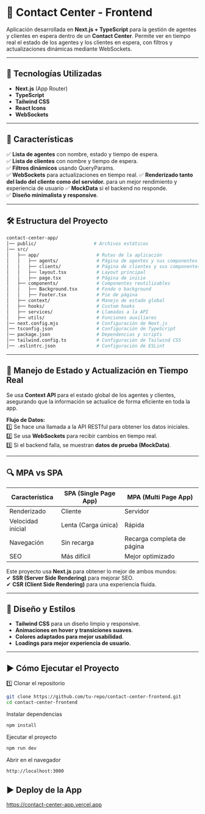 # 🏢 Contact Center - Frontend

Aplicación desarrollada en **Next.js + TypeScript** para la gestión de agentes y clientes en espera dentro de un **Contact Center**. Permite ver en tiempo real el estado de los agentes y los clientes en espera, con filtros y actualizaciones dinámicas mediante WebSockets.

---

## 🚀 **Tecnologías Utilizadas**

- **Next.js** (App Router)
- **TypeScript**
- **Tailwind CSS**
- **React Icons**
- **WebSockets**

---

## 📌 **Características**

✅ **Lista de agentes** con nombre, estado y tiempo de espera.  
✅ **Lista de clientes** con nombre y tiempo de espera.  
✅ **Filtros dinámicos** usando QueryParams.  
✅ **WebSockets** para actualizaciones en tiempo real.
✅ **Renderizado tanto del lado del cliente como del servidor.** para un mejor rendimiento y experiencia de usuario
✅ **MockData** si el backend no responde.  
✅ **Diseño minimalista y responsive**.

---

## 🛠 **Estructura del Proyecto**

```bash
contact-center-app/
│── public/                     # Archivos estáticos
│── src/
│   ├── app/                     # Rutas de la aplicación
│   │   ├── agents/              # Página de agentes y sus componentes
│   │   ├── clients/             # Página de clientes y sus componentes
│   │   ├── layout.tsx           # Layout principal
│   │   ├── page.tsx             # Página de inicio
│   ├── components/              # Componentes reutilizables
│   │   ├── Background.tsx       # Fondo o background
│   │   ├── Footer.tsx           # Pie de página
│   ├── context/                 # Manejo de estado global
│   ├── hooks/                   # Custom hooks
│   ├── services/                # Llamadas a la API
│   ├── utils/                   # Funciones auxiliares
│── next.config.mjs              # Configuración de Next.js
│── tsconfig.json                # Configuración de TypeScript
│── package.json                 # Dependencias y scripts
│── tailwind.config.ts           # Configuración de Tailwind CSS
│── .eslintrc.json               # Configuración de ESLint

```

---

## 🔄 **Manejo de Estado y Actualización en Tiempo Real**

Se usa **Context API** para el estado global de los agentes y clientes, asegurando que la información se actualice de forma eficiente en toda la app.

**Flujo de Datos:**  
1️⃣ Se hace una llamada a la API RESTful para obtener los datos iniciales.  
2️⃣ Se usa **WebSockets** para recibir cambios en tiempo real.  
3️⃣ Si el backend falla, se muestran **datos de prueba (MockData)**.

---

## 🔍 **MPA vs SPA**

| **Característica** | **SPA (Single Page App)** | **MPA (Multi Page App)**   |
| ------------------ | ------------------------- | -------------------------- |
| Renderizado        | Cliente                   | Servidor                   |
| Velocidad inicial  | Lenta (Carga única)       | Rápida                     |
| Navegación         | Sin recarga               | Recarga completa de página |
| SEO                | Más difícil               | Mejor optimizado           |

Este proyecto usa **Next.js** para obtener lo mejor de ambos mundos:  
✔ **SSR (Server Side Rendering)** para mejorar SEO.  
✔ **CSR (Client Side Rendering)** para una experiencia fluida.

---

## 🎨 **Diseño y Estilos**

- **Tailwind CSS** para un diseño limpio y responsive.
- **Animaciones en hover y transiciones suaves**.
- **Colores adaptados para mejor usabilidad**.
- **Loadings para mejor experiencia de usuario**.

---

## ▶ **Cómo Ejecutar el Proyecto**

1️⃣ Clonar el repositorio

```bash
git clone https://github.com/tu-repo/contact-center-frontend.git
cd contact-center-frontend
```

Instalar dependencias

```bash
npm install
```

Ejecutar el proyecto

```bash
npm run dev
```

Abrir en el navegador

```bash
http://localhost:3000
```

## ▶ **Deploy de la App**

https://contact-center-app.vercel.app
